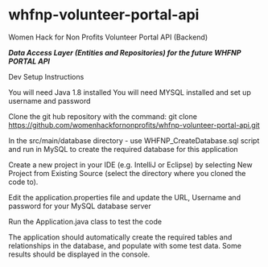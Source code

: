 # whfnp-volunteer-portal-api
Women Hack for Non Profits Volunteer Portal API (Backend)

*****Data Access Layer (Entities and Repositories) for the future WHFNP PORTAL API*****

Dev Setup Instructions

You will need Java 1.8 installed
You will need MYSQL installed and set up username and password

Clone the git hub repository with the command: git clone https://github.com/womenhackfornonprofits/whfnp-volunteer-portal-api.git

In the src/main/database directory - use WHFNP_CreateDatabase.sql script and run in MySQL to create the required database for this application

Create a new project in your IDE (e.g. IntelliJ or Eclipse) by selecting New Project from Existing Source (select the directory where you cloned the code to).

Edit the application.properties file and update the URL, Username and password for your MySQL database server

Run the Application.java class to test the code

The application should automatically create the required tables and relationships in the database, and populate with some test data.  Some results should be displayed in the console.





